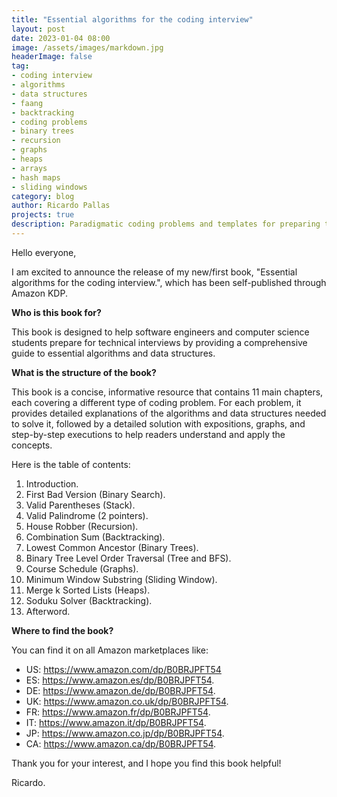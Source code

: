 ```yaml
---
title: "Essential algorithms for the coding interview"
layout: post
date: 2023-01-04 08:00
image: /assets/images/markdown.jpg
headerImage: false
tag:
- coding interview
- algorithms
- data structures
- faang
- backtracking
- coding problems
- binary trees
- recursion
- graphs
- heaps
- arrays
- hash maps
- sliding windows
category: blog
author: Ricardo Pallas
projects: true
description: Paradigmatic coding problems and templates for preparing the coding interview
---
```


Hello everyone,

I am excited to announce the release of my new/first book, "Essential algorithms for the coding interview.", which has been self-published through Amazon KDP.

**Who is this book for?**

This book is designed to help software engineers and computer science students prepare for technical interviews by providing a comprehensive guide to essential algorithms and data structures.

**What is the structure of the book?**

This book is a concise, informative resource that contains 11 main chapters, each covering a different type of coding problem. For each problem, it provides detailed explanations of the algorithms and data structures needed to solve it, followed by a detailed solution with expositions, graphs, and step-by-step executions to help readers understand and apply the concepts.

Here is the table of contents:

1. Introduction.
2. First Bad Version (Binary Search).
3. Valid Parentheses (Stack).
4. Valid Palindrome (2 pointers).
5. House Robber (Recursion).
6. Combination Sum (Backtracking).
7. Lowest Common Ancestor (Binary Trees).
8. Binary Tree Level Order Traversal (Tree and BFS).
9. Course Schedule (Graphs).
1. Minimum Window Substring (Sliding Window).
1. Merge k Sorted Lists (Heaps).
1. Soduku Solver (Backtracking).
2. Afterword.

**Where to find the book?**

You can find it on all Amazon marketplaces like:

- US: https://www.amazon.com/dp/B0BRJPFT54
- ES: https://www.amazon.es/dp/B0BRJPFT54.
- DE: https://www.amazon.de/dp/B0BRJPFT54.
- UK: https://www.amazon.co.uk/dp/B0BRJPFT54.
- FR: https://www.amazon.fr/dp/B0BRJPFT54.
- IT: https://www.amazon.it/dp/B0BRJPFT54.
- JP: https://www.amazon.co.jp/dp/B0BRJPFT54.
- CA: https://www.amazon.ca/dp/B0BRJPFT54.

Thank you for your interest, and I hope you find this book helpful!

Ricardo.